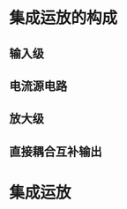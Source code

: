 # 集成运放的构成







## 输入级











## 电流源电路











## 放大级







## 直接耦合互补输出















# 集成运放







